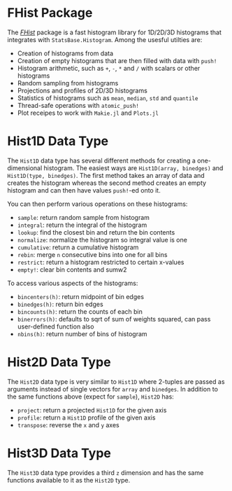 # FHist Package

The [*FHist*](https://github.com/Moelf/FHist.jl) package is a fast histogram library for 1D/2D/3D histograms that
integrates with `StatsBase.Histogram`. Among the usesful utilties are:

* Creation of histograms from data
* Creation of empty histograms that are then filled with data with `push!`
* Histogram arithmetic, such as `+`, `-`, `*` and `/` with scalars or other histograms
* Random sampling from histograms
* Projections and profiles of 2D/3D histograms
* Statistics of histograms such as `mean`, `median`, `std` and `quantile`
* Thread-safe operations with `atomic_push!`
* Plot receipes to work with `Makie.jl` and `Plots.jl`

# Hist1D Data Type

The `Hist1D` data type has several different methods for creating a one-dimensional histogram. The 
easiest ways are `Hist1D(array, binedges)` and `Hist1D(type, binedges)`. The first method takes
an array of data and creates the histogram whereas the second method creates an empty histogram and
can then have values `push!`-ed onto it.

You can then perform various operations on these histograms:

* `sample`: return random sample from histogram
* `integral`: return the integral of the histogram
* `lookup`: find the closest bin and return the bin contents
* `normalize`: normalize the histogram so integral value is one
* `cumulative`: return a cumulative histogram
* `rebin`: merge `n` consecutive bins into one for all bins
* `restrict`: return a histogram restricted to certain x-values
* `empty!`: clear bin contents and sumw2

To access various aspects of the histograms:

* `bincenters(h)`: return midpoint of bin edges
* `binedges(h)`: return bin edges
* `bincounts(h)`: return the counts of each bin
* `binerrors(h)`: defaults to sqrt of sum of weights squared, can pass user-defined function also
* `nbins(h)`: return number of bins of histogram

# Hist2D Data Type

The `Hist2D` data type is very similar to `Hist1D` where 2-tuples are passed as arguments instead of 
single vectors for `array` and `binedges`. In addition to the same functions above (expect for `sample`), `Hist2D` has:

* `project`: return a projected `Hist1D` for the given axis
* `profile`: return a `Hist1D` profile of the given axis
* `transpose`: reverse the `x` and `y` axes

# Hist3D Data Type

The `Hist3D` data type provides a third `z` dimension and has the same functions available to it as
the `Hist2D` type.